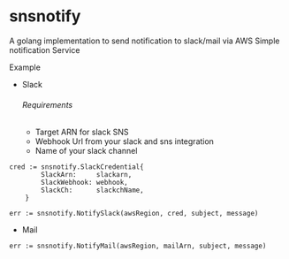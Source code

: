 # snsnotify

A golang implementation to send notification to slack/mail via AWS Simple notification Service

Example
* Slack
    ###### Requirements
    * Target ARN for slack SNS
    * Webhook Url from your slack and sns integration
    * Name of your slack channel
```
cred := snsnotify.SlackCredential{
		SlackArn:     slackarn,
		SlackWebhook: webhook,
		SlackCh:      slackchName,
	}

err := snsnotify.NotifySlack(awsRegion, cred, subject, message)

```

* Mail

```
err := snsnotify.NotifyMail(awsRegion, mailArn, subject, message)
```